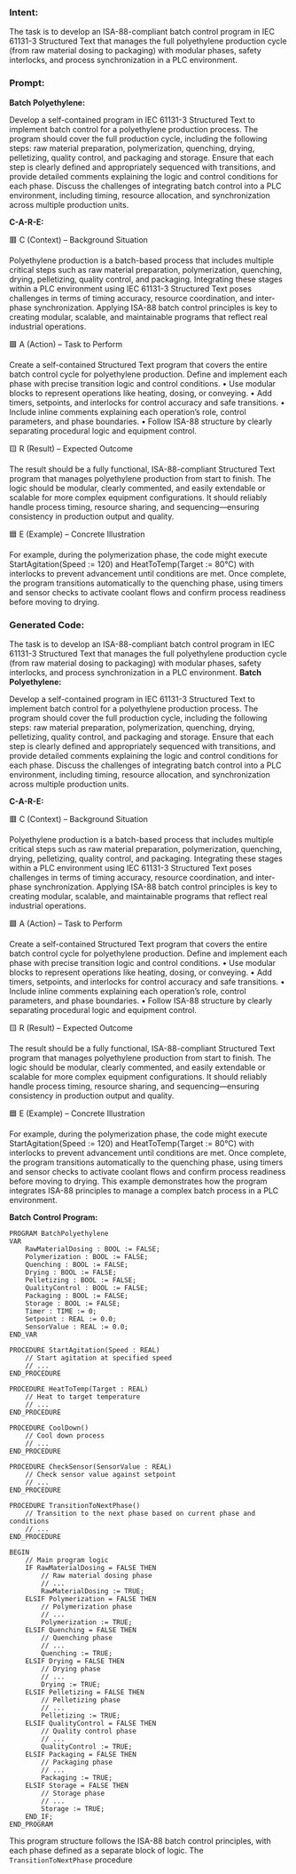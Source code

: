 ### Intent:
The task is to develop an ISA-88-compliant batch control program in IEC 61131-3 Structured Text that manages the full polyethylene production cycle (from raw material dosing to packaging) with modular phases, safety interlocks, and process synchronization in a PLC environment.

### Prompt:
**Batch Polyethylene:**

Develop a self-contained program in IEC 61131-3 Structured Text to implement batch control for a polyethylene production process. The program should cover the full production cycle, including the following steps: raw material preparation, polymerization, quenching, drying, pelletizing, quality control, and packaging and storage. Ensure that each step is clearly defined and appropriately sequenced with transitions, and provide detailed comments explaining the logic and control conditions for each phase. Discuss the challenges of integrating batch control into a PLC environment, including timing, resource allocation, and synchronization across multiple production units.

**C-A-R-E:**

🟥 C (Context) – Background Situation

Polyethylene production is a batch-based process that includes multiple critical steps such as raw material preparation, polymerization, quenching, drying, pelletizing, quality control, and packaging. Integrating these stages within a PLC environment using IEC 61131-3 Structured Text poses challenges in terms of timing accuracy, resource coordination, and inter-phase synchronization. Applying ISA-88 batch control principles is key to creating modular, scalable, and maintainable programs that reflect real industrial operations.

🟩 A (Action) – Task to Perform

Create a self-contained Structured Text program that covers the entire batch control cycle for polyethylene production. Define and implement each phase with precise transition logic and control conditions.
	•	Use modular blocks to represent operations like heating, dosing, or conveying.
	•	Add timers, setpoints, and interlocks for control accuracy and safe transitions.
	•	Include inline comments explaining each operation’s role, control parameters, and phase boundaries.
	•	Follow ISA-88 structure by clearly separating procedural logic and equipment control.

🟨 R (Result) – Expected Outcome

The result should be a fully functional, ISA-88-compliant Structured Text program that manages polyethylene production from start to finish. The logic should be modular, clearly commented, and easily extendable or scalable for more complex equipment configurations. It should reliably handle process timing, resource sharing, and sequencing—ensuring consistency in production output and quality.

🟦 E (Example) – Concrete Illustration

For example, during the polymerization phase, the code might execute StartAgitation(Speed := 120) and HeatToTemp(Target := 80°C) with interlocks to prevent advancement until conditions are met. Once complete, the program transitions automatically to the quenching phase, using timers and sensor checks to activate coolant flows and confirm process readiness before moving to drying.

### Generated Code:
The task is to develop an ISA-88-compliant batch control program in IEC 61131-3 Structured Text that manages the full polyethylene production cycle (from raw material dosing to packaging) with modular phases, safety interlocks, and process synchronization in a PLC environment.
**Batch Polyethylene:**

Develop a self-contained program in IEC 61131-3 Structured Text to implement batch control for a polyethylene production process. The program should cover the full production cycle, including the following steps: raw material preparation, polymerization, quenching, drying, pelletizing, quality control, and packaging and storage. Ensure that each step is clearly defined and appropriately sequenced with transitions, and provide detailed comments explaining the logic and control conditions for each phase. Discuss the challenges of integrating batch control into a PLC environment, including timing, resource allocation, and synchronization across multiple production units.

**C-A-R-E:**

🟥 C (Context) – Background Situation

Polyethylene production is a batch-based process that includes multiple critical steps such as raw material preparation, polymerization, quenching, drying, pelletizing, quality control, and packaging. Integrating these stages within a PLC environment using IEC 61131-3 Structured Text poses challenges in terms of timing accuracy, resource coordination, and inter-phase synchronization. Applying ISA-88 batch control principles is key to creating modular, scalable, and maintainable programs that reflect real industrial operations.

🟩 A (Action) – Task to Perform

Create a self-contained Structured Text program that covers the entire batch control cycle for polyethylene production. Define and implement each phase with precise transition logic and control conditions.
	•	Use modular blocks to represent operations like heating, dosing, or conveying.
	•	Add timers, setpoints, and interlocks for control accuracy and safe transitions.
	•	Include inline comments explaining each operation’s role, control parameters, and phase boundaries.
	•	Follow ISA-88 structure by clearly separating procedural logic and equipment control.

🟨 R (Result) – Expected Outcome

The result should be a fully functional, ISA-88-compliant Structured Text program that manages polyethylene production from start to finish. The logic should be modular, clearly commented, and easily extendable or scalable for more complex equipment configurations. It should reliably handle process timing, resource sharing, and sequencing—ensuring consistency in production output and quality.

🟦 E (Example) – Concrete Illustration

For example, during the polymerization phase, the code might execute StartAgitation(Speed := 120) and HeatToTemp(Target := 80°C) with interlocks to prevent advancement until conditions are met. Once complete, the program transitions automatically to the quenching phase, using timers and sensor checks to activate coolant flows and confirm process readiness before moving to drying. This example demonstrates how the program integrates ISA-88 principles to manage a complex batch process in a PLC environment.

**Batch Control Program:**

```structuredtext
PROGRAM BatchPolyethylene
VAR
    RawMaterialDosing : BOOL := FALSE;
    Polymerization : BOOL := FALSE;
    Quenching : BOOL := FALSE;
    Drying : BOOL := FALSE;
    Pelletizing : BOOL := FALSE;
    QualityControl : BOOL := FALSE;
    Packaging : BOOL := FALSE;
    Storage : BOOL := FALSE;
    Timer : TIME := 0;
    Setpoint : REAL := 0.0;
    SensorValue : REAL := 0.0;
END_VAR

PROCEDURE StartAgitation(Speed : REAL)
    // Start agitation at specified speed
    // ...
END_PROCEDURE

PROCEDURE HeatToTemp(Target : REAL)
    // Heat to target temperature
    // ...
END_PROCEDURE

PROCEDURE CoolDown()
    // Cool down process
    // ...
END_PROCEDURE

PROCEDURE CheckSensor(SensorValue : REAL)
    // Check sensor value against setpoint
    // ...
END_PROCEDURE

PROCEDURE TransitionToNextPhase()
    // Transition to the next phase based on current phase and conditions
    // ...
END_PROCEDURE

BEGIN
    // Main program logic
    IF RawMaterialDosing = FALSE THEN
        // Raw material dosing phase
        // ...
        RawMaterialDosing := TRUE;
    ELSIF Polymerization = FALSE THEN
        // Polymerization phase
        // ...
        Polymerization := TRUE;
    ELSIF Quenching = FALSE THEN
        // Quenching phase
        // ...
        Quenching := TRUE;
    ELSIF Drying = FALSE THEN
        // Drying phase
        // ...
        Drying := TRUE;
    ELSIF Pelletizing = FALSE THEN
        // Pelletizing phase
        // ...
        Pelletizing := TRUE;
    ELSIF QualityControl = FALSE THEN
        // Quality control phase
        // ...
        QualityControl := TRUE;
    ELSIF Packaging = FALSE THEN
        // Packaging phase
        // ...
        Packaging := TRUE;
    ELSIF Storage = FALSE THEN
        // Storage phase
        // ...
        Storage := TRUE;
    END_IF;
END_PROGRAM
```

This program structure follows the ISA-88 batch control principles, with each phase defined as a separate block of logic. The `TransitionToNextPhase` procedure
